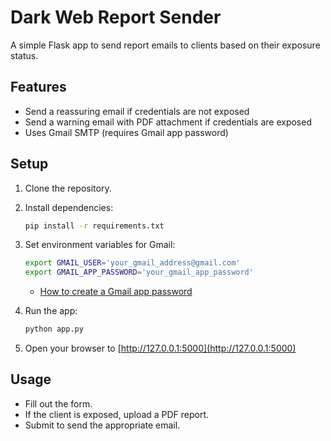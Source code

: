 # Dark Web Report Sender

A simple Flask app to send report emails to clients based on their exposure status.

## Features
- Send a reassuring email if credentials are not exposed
- Send a warning email with PDF attachment if credentials are exposed
- Uses Gmail SMTP (requires Gmail app password)

## Setup
1. Clone the repository.
2. Install dependencies:
   ```bash
   pip install -r requirements.txt
   ```
3. Set environment variables for Gmail:
   ```bash
   export GMAIL_USER='your_gmail_address@gmail.com'
   export GMAIL_APP_PASSWORD='your_gmail_app_password'
   ```
   - [How to create a Gmail app password](https://support.google.com/accounts/answer/185833?hl=en)

4. Run the app:
   ```bash
   python app.py
   ```

5. Open your browser to [http://127.0.0.1:5000](http://127.0.0.1:5000)

## Usage
- Fill out the form.
- If the client is exposed, upload a PDF report.
- Submit to send the appropriate email. 